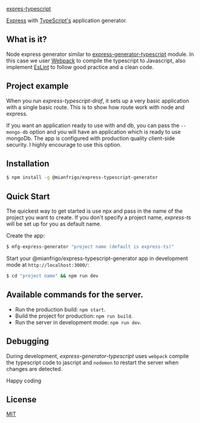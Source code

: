 [expres-typescript](https://github.com/mianfrigo/mfg-express-typescript-generator/blob/master/express-typescript-draf.png?raw=true)

[Express](https://www.npmjs.com/package/express) with [TypeScript's](https://www.npmjs.com/package/typescript) application generator.

## What is it?

Node express generator similar to [express-generator-typescript](https://github.com/seanpmaxwell/express-generator-typescript) module. In this case we user
[Webpack](https://webpack.js.org/) to compile the typescript to Javascript, also implement [EsLint](https://eslint.org/) to follow
good practice and a clean code.

## Project example

When you run _express-typescript-draf_, it sets up a very basic application with a single basic route.
This is to show how route work with node and express.

If you want an application ready to use with and db, you can pass the `--mongo-db` option and you will have an
application which is ready to use mongoDb. The app is configured with production quality client-side security.
I highly encourage to use this option.

## Installation

```bash
$ npm install -g @mianfrigo/express-typescript-generator
```

## Quick Start

The quickest way to get started is use npx and pass in the name of the project you want to create.
If you don't specify a project name, _express-ts_ will be set up for you as default name.

Create the app:

```bash
$ mfg-express-generator "project name (default is express-ts)"
```

Start your @mianfrigo/express-typescript-generator app
in development mode at `http://localhost:3000/`:

```bash
$ cd "project name" && npm run dev
```

## Available commands for the server.

- Run the production build: `npm start`.
- Build the project for production: `npm run build`.
- Run the server in development mode: `npm run dev`.

## Debugging

During development, _express-generator-typescript_ uses `webpack` compile the typescript code to jascript
and `nodemon` to restart the server when changes are detected.

Happy coding

## License

[MIT](LICENSE)
